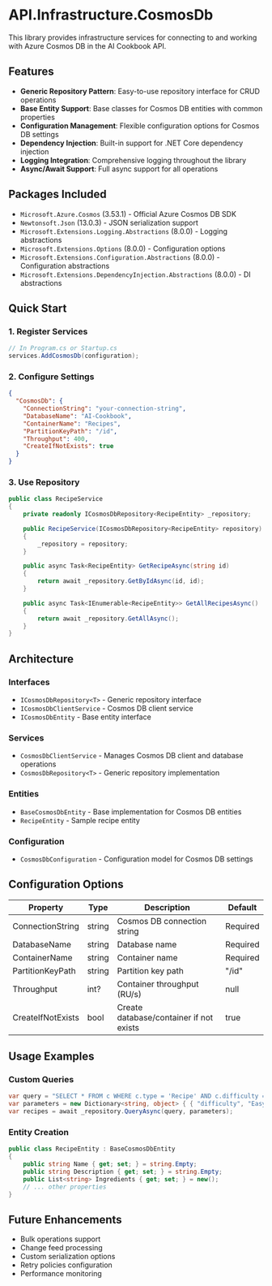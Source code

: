 # API.Infrastructure.CosmosDb

This library provides infrastructure services for connecting to and working with Azure Cosmos DB in the AI Cookbook API.

## Features

- **Generic Repository Pattern**: Easy-to-use repository interface for CRUD operations
- **Base Entity Support**: Base classes for Cosmos DB entities with common properties
- **Configuration Management**: Flexible configuration options for Cosmos DB settings
- **Dependency Injection**: Built-in support for .NET Core dependency injection
- **Logging Integration**: Comprehensive logging throughout the library
- **Async/Await Support**: Full async support for all operations

## Packages Included

- `Microsoft.Azure.Cosmos` (3.53.1) - Official Azure Cosmos DB SDK
- `Newtonsoft.Json` (13.0.3) - JSON serialization support
- `Microsoft.Extensions.Logging.Abstractions` (8.0.0) - Logging abstractions
- `Microsoft.Extensions.Options` (8.0.0) - Configuration options
- `Microsoft.Extensions.Configuration.Abstractions` (8.0.0) - Configuration abstractions
- `Microsoft.Extensions.DependencyInjection.Abstractions` (8.0.0) - DI abstractions

## Quick Start

### 1. Register Services

```csharp
// In Program.cs or Startup.cs
services.AddCosmosDb(configuration);
```

### 2. Configure Settings

```json
{
  "CosmosDb": {
    "ConnectionString": "your-connection-string",
    "DatabaseName": "AI-Cookbook",
    "ContainerName": "Recipes",
    "PartitionKeyPath": "/id",
    "Throughput": 400,
    "CreateIfNotExists": true
  }
}
```

### 3. Use Repository

```csharp
public class RecipeService
{
    private readonly ICosmosDbRepository<RecipeEntity> _repository;

    public RecipeService(ICosmosDbRepository<RecipeEntity> repository)
    {
        _repository = repository;
    }

    public async Task<RecipeEntity> GetRecipeAsync(string id)
    {
        return await _repository.GetByIdAsync(id, id);
    }

    public async Task<IEnumerable<RecipeEntity>> GetAllRecipesAsync()
    {
        return await _repository.GetAllAsync();
    }
}
```

## Architecture

### Interfaces

- `ICosmosDbRepository<T>` - Generic repository interface
- `ICosmosDbClientService` - Cosmos DB client service
- `ICosmosDbEntity` - Base entity interface

### Services

- `CosmosDbClientService` - Manages Cosmos DB client and database operations
- `CosmosDbRepository<T>` - Generic repository implementation

### Entities

- `BaseCosmosDbEntity` - Base implementation for Cosmos DB entities
- `RecipeEntity` - Sample recipe entity

### Configuration

- `CosmosDbConfiguration` - Configuration model for Cosmos DB settings

## Configuration Options

| Property | Type | Description | Default |
|----------|------|-------------|---------|
| ConnectionString | string | Cosmos DB connection string | Required |
| DatabaseName | string | Database name | Required |
| ContainerName | string | Container name | Required |
| PartitionKeyPath | string | Partition key path | "/id" |
| Throughput | int? | Container throughput (RU/s) | null |
| CreateIfNotExists | bool | Create database/container if not exists | true |

## Usage Examples

### Custom Queries

```csharp
var query = "SELECT * FROM c WHERE c.type = 'Recipe' AND c.difficulty = @difficulty";
var parameters = new Dictionary<string, object> { { "difficulty", "Easy" } };
var recipes = await _repository.QueryAsync(query, parameters);
```

### Entity Creation

```csharp
public class RecipeEntity : BaseCosmosDbEntity
{
    public string Name { get; set; } = string.Empty;
    public string Description { get; set; } = string.Empty;
    public List<string> Ingredients { get; set; } = new();
    // ... other properties
}
```

## Future Enhancements

- Bulk operations support
- Change feed processing
- Custom serialization options
- Retry policies configuration
- Performance monitoring
